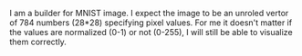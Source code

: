 I am a builder for  MNIST image. I expect the image to be an unroled vertor of 784 numbers (28*28) specifying pixel values. For me it doesn't matter if the values are normalized (0-1) or not (0-255), I will still be able to visualize them correctly.